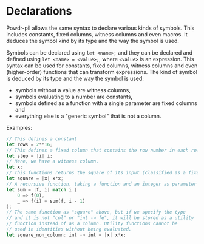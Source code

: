 # Declarations

Powdr-pil allows the same syntax to declare various kinds of symbols. This includes
constants, fixed columns, witness columns and even macros. It deduces the symbol kind
by its type and the way the symbol is used.

Symbols can be declared using ``let <name>;`` and they can be declared and defined
using ``let <name> = <value>;``, where ``<value>`` is an expression.
This syntax can be used for constants, fixed columns, witness columns and even (higher-order)
functions that can transform expressions. The kind of symbol is deduced by its type and the
way the symbol is used:

- symbols without a value are witness columns,
- symbols evaluating to a number are constants,
- symbols defined as a function with a single parameter are fixed columns and
- everything else is a "generic symbol" that is not a column.

Examples:

```rust
// This defines a constant
let rows = 2**16;
// This defines a fixed column that contains the row number in each row.
let step = |i| i;
// Here, we have a witness column.
let x;
// This functions returns the square of its input (classified as a fixed column).
let square = |x| x*x;
// A recursive function, taking a function and an integer as parameter
let sum = |f, i| match i {
    0 => f(0),
    _ => f(i) + sum(f, i - 1)
};
// The same function as "square" above, but if we specify the type
// and it is not "col" or "int -> fe", it will be stored as a utility
// function instead of as a column. Utility functions cannot be
// used in identities without being evaluated.
let square_non_column: int -> int = |x| x*x;
```